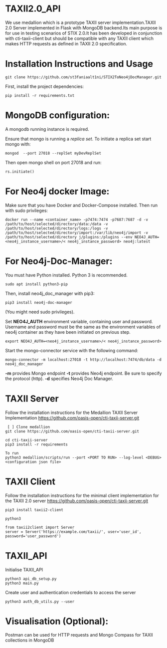 # TAXII2.0_API


We use medallion which is a prototype TAXII server implementation.TAXII 2.0 Server implemented in Flask with MongoDB backend.Its main purpose is for use in testing scenarios of STIX 2.0.It has been developed in conjunction with cti-taxii-client but should be compatible with any TAXII client which makes HTTP requests as defined in TAXII 2.0 specification.

# Installation Instructions and Usage


~~~
git clone https://github.com/st3faniaalt1ni/STIX2ToNeo4jDocManager.git
~~~

First, install the project dependencies:
~~~
pip install -r requirements.txt
~~~



# MongoDB configuration:

A mongodb running instance is required. 

Ensure that mongo is running a *replica set*. To initiate a replica set start mongo with:
~~~	 	 	 	
mongod  --port 27018 --replSet myDevReplSet
~~~
Then open mongo shell on port 27018 and run:
~~~
rs.initiate()
~~~

# For Neo4j docker Image:

Make sure that you have Docker and Docker-Compose installed.
Then run with sudo privileges:

~~~
docker run --name <container_name> -p7474:7474 -p7687:7687 -d -v /path/to/host/selected/directory/data:/data -v /path/to/host/selected/directory/logs:/logs -v /path/to/host/selected/directory/import:/var/lib/neo4j/import -v /path/to/host/selected/directory j/plugins:/plugins --env NEO4J_AUTH=<neo4j_instance_username>/< neo4j_instance_password> neo4j:latest
~~~


# For Neo4j-Doc-Manager:

You must have Python installed. Python 3 is recommended.
~~~
sudo apt install python3-pip
~~~

Then, install neo4j_doc_manager with pip3:
~~~
pip3 install neo4j-doc-manager
~~~
(You might need sudo privileges).


 Set  **NEO4J_AUTH** environment variable, containing  user and password. Username and password must be the same as the environment variables of neo4j container as they have been initiated on previous step.
~~~
export NEO4J_AUTH=<neo4j_instance_username>/< neo4j_instance_password>

~~~

Start the mongo-connector service with the following command:
~~~
mongo-connector -m localhost:27018 -t http://localhost:7474/db/data -d neo4j_doc_manager
~~~
**-m** provides Mongo endpoint
**-t** provides Neo4j endpoint. Be sure to specify the protocol (http).
**-d** specifies Neo4j Doc Manager.




# TAXII Server 
 Follow the installation instructions for the Medallion TAXII Server Implementation
 https://github.com/oasis-open/cti-taxii-server.git

~~~ 
 [ ] Clone medallion
git clone https://github.com/oasis-open/cti-taxii-server.git

cd cti-taxii-server
pip3 install -r requirements

To run
python3 medallion/scripts/run --port <PORT TO RUN> --log-level <DEBUG> <configuration json file>
~~~ 
 
 
# TAXII Client
 Follow the installation instructions for the minimal client implementation for the TAXII 2.0 server
 https://github.com/oasis-open/cti-taxii-server.git
 
 ~~~
 pip3 install taxii2-client
 
 python3
 
 from taxii2client import Server
 server = Server('https://example.com/taxii/', user='user_id', password='user_password')
 ~~~
 
 


# TAXII_API
Initialise  TAXII_API 
~~~
python3 api_db_setup.py 
python3 main.py 
~~~

Create user and authentication credentials to access the server
~~~
python3 auth_db_utils.py --user
~~~

# Visualisation (Optional):
Postman can be used for HTTP requests  and Mongo Compass for TAXII collections in MongoDB 
